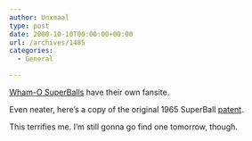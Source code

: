 ```yaml
---
author: Unxmaal
type: post
date: 2000-10-10T00:00:00+00:00
url: /archives/1485
categories:
  - General

---
```

[Wham-O SuperBalls][1] have their own fansite. 

Even neater, here&#8217;s a copy of the original 1965 SuperBall [patent][2]. 

This terrifies me. I&#8217;m still gonna go find one tomorrow, though.

 [1]: http://www.superballs.com/
 [2]: http://www.superballs.com/patent.htm